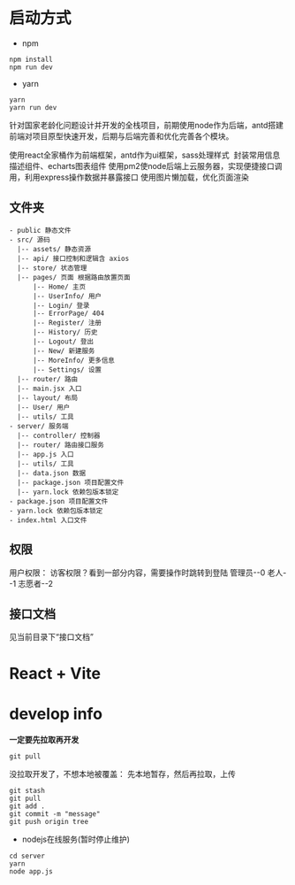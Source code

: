 
# 启动方式

- npm

```shell
npm install
npm run dev
```

- yarn

```shell
yarn
yarn run dev
```

针对国家老龄化问题设计并开发的全栈项目，前期使用node作为后端，antd搭建前端对项目原型快速开发，后期与后端完善和优化完善各个模块。

使用react全家桶作为前端框架，antd作为ui框架，sass处理样式 
封装常用信息描述组件、echarts图表组件
使用pm2使node后端上云服务器，实现便捷接口调用，利用express操作数据并暴露接口
使用图片懒加载，优化页面渲染 

## 文件夹

```
- public 静态文件
- src/ 源码
  |-- assets/ 静态资源
  |-- api/ 接口控制和逻辑含 axios
  |-- store/ 状态管理
  |-- pages/ 页面 根据路由放置页面
      |-- Home/ 主页
      |-- UserInfo/ 用户
      |-- Login/ 登录
      |-- ErrorPage/ 404
      |-- Register/ 注册
      |-- History/ 历史
      |-- Logout/ 登出
      |-- New/ 新建服务
      |-- MoreInfo/ 更多信息
      |-- Settings/ 设置
  |-- router/ 路由
  |-- main.jsx 入口
  |-- layout/ 布局
  |-- User/ 用户
  |-- utils/ 工具
- server/ 服务端
  |-- controller/ 控制器
  |-- router/ 路由接口服务
  |-- app.js 入口
  |-- utils/ 工具
  |-- data.json 数据
  |-- package.json 项目配置文件
  |-- yarn.lock 依赖包版本锁定
- package.json 项目配置文件
- yarn.lock 依赖包版本锁定
- index.html 入口文件
```

## 权限

用户权限：
访客权限？看到一部分内容，需要操作时跳转到登陆
管理员--0
老人--1
志愿者--2

## 接口文档

见当前目录下“接口文档”

# React + Vite

# develop info

**一定要先拉取再开发**

```shell
git pull
```

没拉取开发了，不想本地被覆盖：
先本地暂存，然后再拉取，上传

```shell
git stash
git pull
git add .
git commit -m "message"
git push origin tree
```

- nodejs在线服务(暂时停止维护)

```shell
cd server
yarn
node app.js
```
